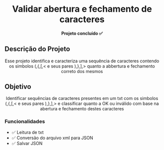 <h1 align="center">Validar abertura e fechamento de caracteres</h1>
<h4 align="center"> 
Projeto concluído ✅
</h4>

## Descrição do Projeto
<p align="center">Esse projeto identifica e caracteriza uma sequência de caracteres contendo os simbolos (,{,[,< e seus pares ),},],> quanto a abbertura e fechamento correto dos mesmos</p>
 

## Objetivo
<p align="center">Identificar sequências de caracteres presentes em um txt com os simbolos (,{,[,< e seus pares ),},],> e classificar quanto a OK ou inválido com base na abertura e fechamento destes caracteres </p>

 ### Funcionalidades

- ✅ Leitura de txt
- ✅ Conversão do arquivo xml para JSON
- ✅ Salvar JSON 
 

